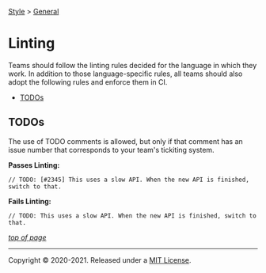 [Style](../README.md) > [General](./README.md)

# Linting
 

Teams should follow the linting rules decided for the language in which they work. In addition to those language-specific rules, all teams should also adopt the following rules and enforce them in CI.

- [TODOs](#todos)

## TODOs
The use of TODO comments is allowed, but only if that comment has an issue number that corresponds to your team's tickiting system.

**Passes Linting:**
```
// TODO: [#2345] This uses a slow API. When the new API is finished, switch to that.
```

**Fails Linting:**
```
// TODO: This uses a slow API. When the new API is finished, switch to that.
```
    
[_top of page_](#)

---
Copyright © 2020-2021. Released under a [MIT License](https://opensource.org/licenses/MIT).
